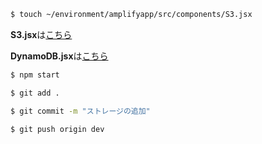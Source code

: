```sh
$ touch ~/environment/amplifyapp/src/components/S3.jsx
```

**S3.jsx**は[こちら](./src/frontend/S3.jsx)

**DynamoDB.jsx**は[こちら](./src/frontend/DynamoDB.jsx)

```sh
$ npm start
```

```sh
$ git add .
```

```sh
$ git commit -m "ストレージの追加"
```

```sh
$ git push origin dev
```
